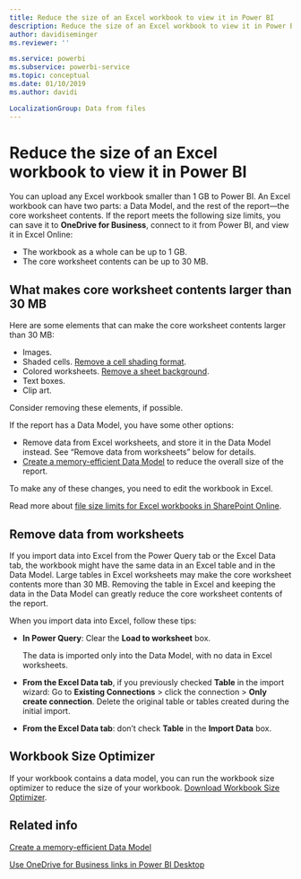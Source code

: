 ```yaml
---
title: Reduce the size of an Excel workbook to view it in Power BI
description: Reduce the size of an Excel workbook to view it in Power BI
author: davidiseminger
ms.reviewer: ''

ms.service: powerbi
ms.subservice: powerbi-service
ms.topic: conceptual
ms.date: 01/10/2019
ms.author: davidi

LocalizationGroup: Data from files
---
```

# Reduce the size of an Excel workbook to view it in Power BI
You can upload any Excel workbook smaller than 1 GB to Power BI. An Excel workbook can have two parts: a Data Model, and the rest of the report—the core worksheet contents. If the report meets the following size limits, you can save it to **OneDrive for Business**, connect to it from Power BI, and view it in Excel Online:

* The workbook as a whole can be up to 1 GB.
* The core worksheet contents can be up to 30 MB.

## What makes core worksheet contents larger than 30 MB
Here are some elements that can make the core worksheet contents larger than 30 MB:

* Images.
* Shaded cells. [Remove a cell shading format](https://support.office.com/article/Add-or-change-the-background-color-of-cells-ac10f131-b847-428f-b656-d65375fb815e).
* Colored worksheets. [Remove a sheet background](https://support.office.com/article/add-or-remove-a-sheet-background-3577a762-8450-4556-96a2-cc265abc00a8).
* Text boxes.
* Clip art.

Consider removing these elements, if possible. 

If the report has a Data Model, you have some other options: 

* Remove data from Excel worksheets, and store it in the Data Model instead. See “Remove data from worksheets” below for details. 
* [Create a memory-efficient Data Model](https://support.office.com/article/Create-a-memory-efficient-Data-Model-using-Excel-2013-and-the-Power-Pivot-add-in-951c73a9-21c4-46ab-9f5e-14a2833b6a70) to reduce the overall size of the report.

To make any of these changes, you need to edit the workbook in Excel.

Read more about [file size limits for Excel workbooks in SharePoint Online](https://support.office.com/article/File-size-limits-for-workbooks-in-SharePoint-Online-9e5bc6f8-018f-415a-b890-5452687b325e).

## Remove data from worksheets
If you import data into Excel from the Power Query tab or the Excel Data tab, the workbook might have the same data in an Excel table and in the Data Model. Large tables in Excel worksheets may make the core worksheet contents more than 30 MB. Removing the table in Excel and keeping the data in the Data Model can greatly reduce the core worksheet contents of the report. 

When you import data into Excel, follow these tips:

* **In Power Query**: Clear the **Load to worksheet** box.
  
  The data is imported only into the Data Model, with no data in Excel worksheets.
* **From the Excel Data tab**, if you previously checked **Table** in the import wizard: Go to **Existing Connections** \> click the connection \> **Only create connection**. Delete the original table or tables created during the initial import.
* **From the Excel Data tab**: don’t check **Table** in the **Import Data** box.

## Workbook Size Optimizer
If your workbook contains a data model, you can run the workbook size optimizer to reduce the size of your workbook. [Download Workbook Size Optimizer](https://www.microsoft.com/download/details.aspx?id=38793).

## Related info
[Create a memory-efficient Data Model](https://support.office.com/article/Create-a-memory-efficient-Data-Model-using-Excel-2013-and-the-Power-Pivot-add-in-951c73a9-21c4-46ab-9f5e-14a2833b6a70)

[Use OneDrive for Business links in Power BI Desktop](desktop-use-onedrive-business-links.md)

